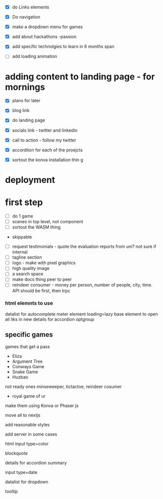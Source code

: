 

- [x] do Links elements
- [x] Do navigation
- [x] make a dropdown menu for games 

- [x] add about hackathons -passion 
- [x] add specific technolgies to learn in 6 months span


- [ ] add loading animation

# adding content to landing page - for mornings
- [x] plans for later
- [x] blog link
- [x] do landing page
- [x] socials link - twitter and linkedin
- [x] call to action  - follow my twitter

- [x] accordtion for each of the proejcts
- [x] sortout the konva installation thin g

# deployment

# first step
- [ ] do 1 game 
- [ ] scenes in top level, not component
- [ ] sortout the WASM thing

- skippable
- [ ] request testimonials - quote the evaluation reports from uni? not sure if internal 
- [ ] tagline section
- [ ] logo - make with pixel graphics
- [ ] high quality image
- [ ] a search space
- [ ] make docs thing peer to peer
- [ ] reindeer consumer - money per person, number of people, city, time. API should be first, then trpc

### html elemnts to use
datalist for autocomplete
meter element
loading=lazy
base element to open all liks in new 
details for accordion
optgroup

## specific games

games that get a pass
- Eliza
- Argument Tree
- Conways Game
- Snake Game
- Huzbao


not ready ones
minseweeper, tictactoe, reindeer cosumer
- royal game of ur

make them using Konva or Phaser js

move all to nextjs

add reasonable styles

add server in some cases


html input type=color

blockquote 

details for accordion
summary

input type=date


datalist for dropdown

tooltip